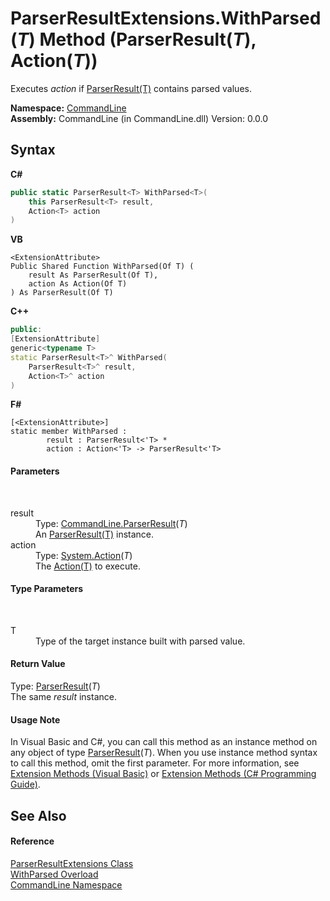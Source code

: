 # ParserResultExtensions.WithParsed(*T*) Method (ParserResult(*T*), Action(*T*))
 

Executes *action* if <a href="T_CommandLine_ParserResult_1">ParserResult(T)</a> contains parsed values.

**Namespace:**&nbsp;<a href="N_CommandLine">CommandLine</a><br />**Assembly:**&nbsp;CommandLine (in CommandLine.dll) Version: 0.0.0

## Syntax

**C#**<br />
``` C#
public static ParserResult<T> WithParsed<T>(
	this ParserResult<T> result,
	Action<T> action
)

```

**VB**<br />
``` VB
<ExtensionAttribute>
Public Shared Function WithParsed(Of T) ( 
	result As ParserResult(Of T),
	action As Action(Of T)
) As ParserResult(Of T)
```

**C++**<br />
``` C++
public:
[ExtensionAttribute]
generic<typename T>
static ParserResult<T>^ WithParsed(
	ParserResult<T>^ result, 
	Action<T>^ action
)
```

**F#**<br />
``` F#
[<ExtensionAttribute>]
static member WithParsed : 
        result : ParserResult<'T> * 
        action : Action<'T> -> ParserResult<'T> 

```


#### Parameters
&nbsp;<dl><dt>result</dt><dd>Type: <a href="T_CommandLine_ParserResult_1">CommandLine.ParserResult</a>(*T*)<br />An <a href="T_CommandLine_ParserResult_1">ParserResult(T)</a> instance.</dd><dt>action</dt><dd>Type: <a href="https://docs.microsoft.com/dotnet/api/system.action-1" target="_blank">System.Action</a>(*T*)<br />The <a href="https://docs.microsoft.com/dotnet/api/system.action-1" target="_blank">Action(T)</a> to execute.</dd></dl>

#### Type Parameters
&nbsp;<dl><dt>T</dt><dd>Type of the target instance built with parsed value.</dd></dl>

#### Return Value
Type: <a href="T_CommandLine_ParserResult_1">ParserResult</a>(*T*)<br />The same *result* instance.

#### Usage Note
In Visual Basic and C#, you can call this method as an instance method on any object of type <a href="T_CommandLine_ParserResult_1">ParserResult</a>(*T*). When you use instance method syntax to call this method, omit the first parameter. For more information, see <a href="https://docs.microsoft.com/dotnet/visual-basic/programming-guide/language-features/procedures/extension-methods">Extension Methods (Visual Basic)</a> or <a href="https://docs.microsoft.com/dotnet/csharp/programming-guide/classes-and-structs/extension-methods">Extension Methods (C# Programming Guide)</a>.

## See Also


#### Reference
<a href="T_CommandLine_ParserResultExtensions">ParserResultExtensions Class</a><br /><a href="Overload_CommandLine_ParserResultExtensions_WithParsed">WithParsed Overload</a><br /><a href="N_CommandLine">CommandLine Namespace</a><br />